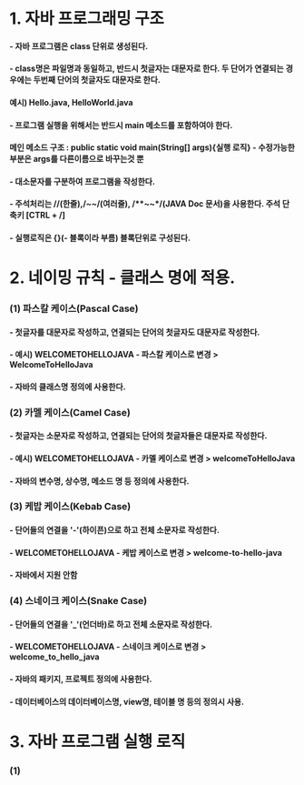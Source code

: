 # 1. 자바 프로그래밍 구조
#### - 자바 프로그램은 class 단위로 생성된다.
#### - class명은 파일명과 동일하고, 반드시 첫글자는 대문자로 한다. 두 단어가 연결되는 경우에는 두번째 단어의 첫글자도 대문자로 한다.
####	예시) Hello.java, HelloWorld.java
#### - 프로그램 실행을 위해서는 반드시 main 메소드를 포함하여야 한다.
####	메인 메소드 구조 : public static void main(String[] args){실행 로직} - 수정가능한 부분은 args를 다른이름으로 바꾸는것 뿐
#### - 대소문자를 구분하여 프로그램을 작성한다.
#### - 주석처리는 //(한줄),/*~~*/(여러줄), /**~~*/(JAVA Doc 문서)을 사용한다. 주석 단축키 [CTRL + /]
#### - 실행로직은 {}(- 블록이라 부름) 블록단위로 구성된다.

# 2. 네이밍 규칙 - 클래스 명에 적용.
### (1) 파스칼 케이스(Pascal Case)
#### - 첫글자를 대문자로 작성하고, 연결되는 단어의 첫글자도 대문자로 작성한다.
#### - 예시) WELCOMETOHELLOJAVA - 파스칼 케이스로 변경 > WelcomeToHelloJava
#### - 자바의 클래스명 정의에 사용한다.

### (2) 카멜 케이스(Camel Case)
#### - 첫글자는 소문자로 작성하고, 연결되는 단어의 첫글자들은 대문자로 작성한다.
#### - 예시) WELCOMETOHELLOJAVA - 카멜 케이스로 변경 > welcomeToHelloJava
#### - 자바의 변수명, 상수명, 메소드 명 등 정의에 사용한다.

### (3) 케밥 케이스(Kebab Case)
#### - 단어들의 연결을 '-'(하이픈)으로 하고 전체 소문자로 작성한다.
#### - WELCOMETOHELLOJAVA - 케밥 케이스로 변경 > welcome-to-hello-java
#### - 자바에서 지원 안함

### (4) 스네이크 케이스(Snake Case)
#### - 단어들의 연결을 '_'(언더바)로 하고 전체 소문자로 작성한다.
#### - WELCOMETOHELLOJAVA - 스네이크 케이스로 변경 > welcome_to_hello_java
#### - 자바의 패키지, 프로젝트 정의에 사용한다.
#### - 데이터베이스의 데이터베이스명, view명, 테이블 명 등의 정의시 사용.

# 3. 자바 프로그램 실행 로직
### (1)